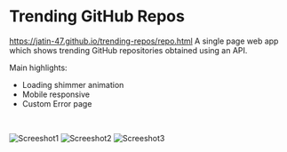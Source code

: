 # Trending GitHub Repos
https://jatin-47.github.io/trending-repos/repo.html
A single page web app which shows trending GitHub repositories obtained using an API.

Main highlights:
- Loading shimmer animation
- Mobile responsive
- Custom Error page
<br>

![Screeshot1](https://github.com/jatin-47/trending-repos/blob/main/ScreenShots/ss1.png)
![Screeshot2](https://github.com/jatin-47/trending-repos/blob/main/ScreenShots/ss2.png)
![Screeshot3](https://github.com/jatin-47/trending-repos/blob/main/ScreenShots/ss3.png)
